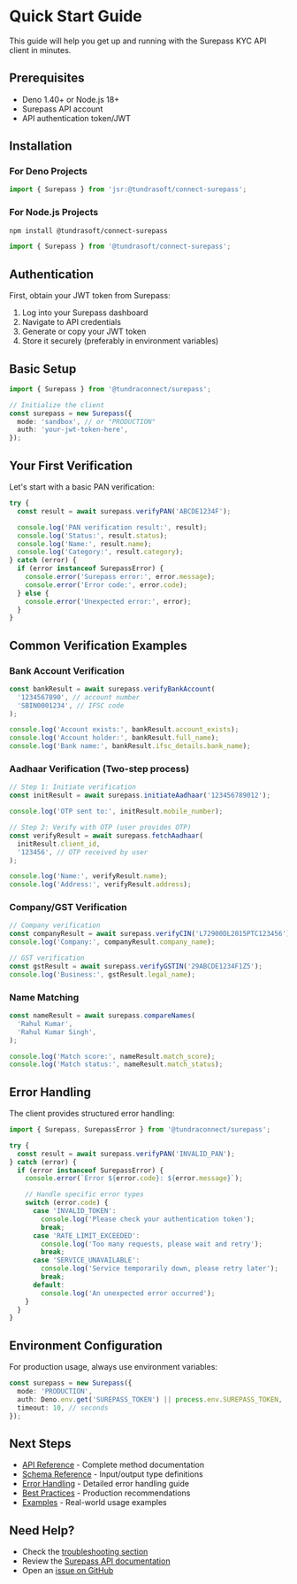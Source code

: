 # Quick Start Guide

This guide will help you get up and running with the Surepass KYC API client in minutes.

## Prerequisites

- Deno 1.40+ or Node.js 18+
- Surepass API account
- API authentication token/JWT

## Installation

### For Deno Projects

```typescript
import { Surepass } from 'jsr:@tundrasoft/connect-surepass';
```

### For Node.js Projects

```bash
npm install @tundrasoft/connect-surepass
```

```typescript
import { Surepass } from '@tundrasoft/connect-surepass';
```

## Authentication

First, obtain your JWT token from Surepass:

1. Log into your Surepass dashboard
2. Navigate to API credentials
3. Generate or copy your JWT token
4. Store it securely (preferably in environment variables)

## Basic Setup

```typescript
import { Surepass } from '@tundraconnect/surepass';

// Initialize the client
const surepass = new Surepass({
  mode: 'sandbox', // or "PRODUCTION"
  auth: 'your-jwt-token-here',
});
```

## Your First Verification

Let's start with a basic PAN verification:

```typescript
try {
  const result = await surepass.verifyPAN('ABCDE1234F');

  console.log('PAN verification result:', result);
  console.log('Status:', result.status);
  console.log('Name:', result.name);
  console.log('Category:', result.category);
} catch (error) {
  if (error instanceof SurepassError) {
    console.error('Surepass error:', error.message);
    console.error('Error code:', error.code);
  } else {
    console.error('Unexpected error:', error);
  }
}
```

## Common Verification Examples

### Bank Account Verification

```typescript
const bankResult = await surepass.verifyBankAccount(
  '1234567890', // account number
  'SBIN0001234', // IFSC code
);

console.log('Account exists:', bankResult.account_exists);
console.log('Account holder:', bankResult.full_name);
console.log('Bank name:', bankResult.ifsc_details.bank_name);
```

### Aadhaar Verification (Two-step process)

```typescript
// Step 1: Initiate verification
const initResult = await surepass.initiateAadhaar('123456789012');

console.log('OTP sent to:', initResult.mobile_number);

// Step 2: Verify with OTP (user provides OTP)
const verifyResult = await surepass.fetchAadhaar(
  initResult.client_id,
  '123456', // OTP received by user
);

console.log('Name:', verifyResult.name);
console.log('Address:', verifyResult.address);
```

### Company/GST Verification

```typescript
// Company verification
const companyResult = await surepass.verifyCIN('L72900DL2015PTC123456');
console.log('Company:', companyResult.company_name);

// GST verification
const gstResult = await surepass.verifyGSTIN('29ABCDE1234F1Z5');
console.log('Business:', gstResult.legal_name);
```

### Name Matching

```typescript
const nameResult = await surepass.compareNames(
  'Rahul Kumar',
  'Rahul Kumar Singh',
);

console.log('Match score:', nameResult.match_score);
console.log('Match status:', nameResult.match_status);
```

## Error Handling

The client provides structured error handling:

```typescript
import { Surepass, SurepassError } from '@tundraconnect/surepass';

try {
  const result = await surepass.verifyPAN('INVALID_PAN');
} catch (error) {
  if (error instanceof SurepassError) {
    console.error(`Error ${error.code}: ${error.message}`);

    // Handle specific error types
    switch (error.code) {
      case 'INVALID_TOKEN':
        console.log('Please check your authentication token');
        break;
      case 'RATE_LIMIT_EXCEEDED':
        console.log('Too many requests, please wait and retry');
        break;
      case 'SERVICE_UNAVAILABLE':
        console.log('Service temporarily down, please retry later');
        break;
      default:
        console.log('An unexpected error occurred');
    }
  }
}
```

## Environment Configuration

For production usage, always use environment variables:

```typescript
const surepass = new Surepass({
  mode: 'PRODUCTION',
  auth: Deno.env.get('SUREPASS_TOKEN') || process.env.SUREPASS_TOKEN,
  timeout: 10, // seconds
});
```

## Next Steps

- [API Reference](./api-reference.md) - Complete method documentation
- [Schema Reference](./schemas.md) - Input/output type definitions
- [Error Handling](./error-handling.md) - Detailed error handling guide
- [Best Practices](./best-practices.md) - Production recommendations
- [Examples](./examples.md) - Real-world usage examples

## Need Help?

- Check the [troubleshooting section](./best-practices.md#troubleshooting)
- Review the [Surepass API documentation](https://docs.surepass.io/)
- Open an [issue on GitHub](https://github.com/TundraSoft/tundra-connect/issues)

